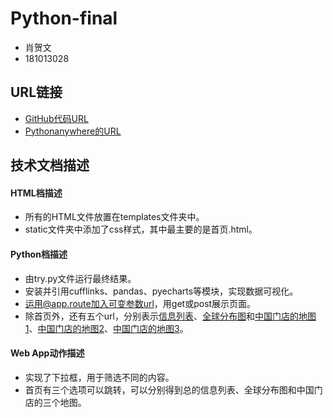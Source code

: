 # Python-final
-	肖贺文
-	181013028

## URL链接
-	[GitHub代码URL](https://github.com/XIAOHewen/Python-final-)
-	[Pythonanywhere的URL](http://XIAOhewenya.pythonanywhere.com)

## 技术文档描述

#### HTML档描述
-	所有的HTML文件放置在templates文件夹中。
-	static文件夹中添加了css样式，其中最主要的是首页.html。

#### Python档描述
-	由try.py文件运行最终结果。
-	安装并引用cufflinks、pandas、pyecharts等模块，实现数据可视化。
-	运用@app.route加入可变参数url，用get或post展示页面。
-	除首页外，还有五个url，分别表示[信息列表](http://xiaohewenya.pythonanywhere.com/all)、[全球分布图](http://xiaohewenya.pythonanywhere.com/map)和[中国门店的地图1](http://xiaohewenya.pythonanywhere.com/chinamap)、[中国门店的地图2](http://xiaohewenya.pythonanywhere.com/chinamap2)、[中国门店的地图3](http://xiaohewenya.pythonanywhere.com/chinamap3)。
#### Web App动作描述
-	实现了下拉框，用于筛选不同的内容。
-	首页有三个选项可以跳转，可以分别得到总的信息列表、全球分布图和中国门店的三个地图。
